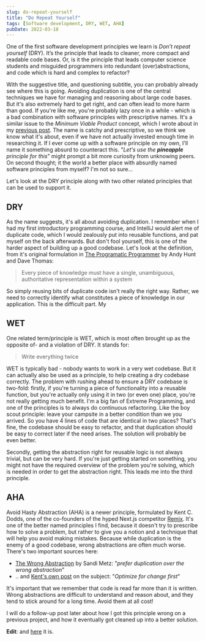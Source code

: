 ```yaml
---
slug: do-repeat-yourself
title: "Do Repeat Yourself"
tags: [Software development, DRY, WET, AHA]
pubDate: 2022-03-18
---
```


One of the first software development principles we learn is _Don’t repeat yourself_ (DRY). It’s the principle that leads to cleaner, more compact and readable code bases. Or, is it the principle that leads computer science students and misguided programmers into redundant (over)abstractions, and code which is hard and complex to refactor?

<!--truncate-->

With the suggestive title, and questioning subtitle, you can probably already see where this is going. Avoiding duplication is one of the central techniques we have for managing and reasoning about large code bases. But it's also extremely hard to get right, and can often lead to more harm than good. If you're like me, you're probably lazy once in a while - which is a bad combination with software principles with prescriptive names. It's a similar issue to the _Minimum Viable Product_ concept, which I wrote about in my [previous post](https://jensroemer.com/minimum-viable-product). The name is catchy and prescriptive, so we think we know what it's about, even if we have not actually invested enough time in researching it. If I ever come up with a software principle on my own, I'll name it something absurd to counteract this. "_Let's use the **pineapple** principle for this_" might prompt a bit more curiosity from unknowing peers. On second thought; it the world a better place with absurdly named software principles from myself? I'm not so sure...

Let's look at the DRY principle along with two other related principles that can be used to support it.

## DRY

As the name suggests, it's all about avoiding duplication. I remember when I had my first introductory programming course, and IntelliJ would alert me of duplicate code, which I would zealously put into reusable functions, and pat myself on the back afterwards. But don't fool yourself, this is one of the harder aspect of building up a good codebase.
Let's look at the definition, from it's original formulation in [The Programatic Programmer](https://en.wikipedia.org/wiki/The_Pragmatic_Programmer) by Andy Hunt and Dave Thomas:

> Every piece of knowledge must have a single, unambiguous, authoritative representation within a system

So simply reusing bits of duplicate code isn't really the right way. Rather, we need to correctly identify what constitutes a piece of knowledge in our application. This is the difficult part. My

## WET

One related term/principle is WET, which is most often brought up as the opposite of- and a violation of DRY. It stands for:

> Write everything twice

WET is typically bad - nobody wants to work in a very wet codebase. But it can actually also be used as a principle, to help creating a dry codebase correctly.
The problem with rushing ahead to ensure a DRY codebase is two-fold: firstly, if you're turning a piece of functionality into a reusable function, but you're actually only using it in two (or even one) place, you're not really getting much benefit. I'm a big fan of Extreme Programming, and one of the principles is to always do continuous refactoring. Like the boy scout principle: leave your campsite in a better condition than we you arrived. So you have 4 lines of code that are identical in two places? That's fine, the codebase should be easy to refactor, and that duplication should be easy to correct later if the need arises. The solution will probably be even better.

Secondly, getting the abstraction right for reusable logic is not always trivial, but can be very hard. If you're just getting started on something, you might not have the required overview of the problem you're solving, which is needed in order to get the abstraction right. This leads me into the third principle.

## AHA

Avoid Hasty Abstraction (AHA) is a newer principle, formulated by Kent C. Dodds, one of the co-founders of the hyped Next.js competitor [Remix](https://remix.run/). It's one of the better named principles I find, because it doesn't try to prescribe how to solve a problem, but rather to give you a notion and a technique that will help you avoid making mistakes. Because while duplication is the enemy of a good codebase, wrong abstractions are often much worse.
There's two important sources here:

- [The Wrong Abstraction](https://sandimetz.com/blog/2016/1/20/the-wrong-abstraction) by Sandi Metz: "_prefer duplication over the wrong abstraction_"
- .. and [Kent's own post](https://kentcdodds.com/blog/aha-programming) on the subject: "_Optimize for change first_"

It's important that we remember that code is read far more than it is written. Wrong abstractions are difficult to understand and reason about, and they tend to stick around for a long time. Avoid them at all cost!

I will do a follow-up post later about how I got this principle wrong on a previous project, and how it eventually got cleaned up into a better solution.

**Edit**: and [here](2022-05-09-typing-your-api-routes-with-template-literal-types.md) it is.
